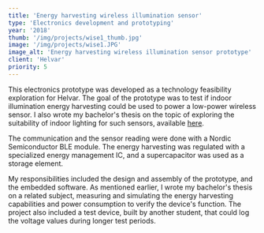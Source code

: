 ```yaml
---
title: 'Energy harvesting wireless illumination sensor'
type: 'Electronics development and prototyping'
year: '2018'
thumb: '/img/projects/wise1_thumb.jpg'
image: '/img/projects/wise1.JPG'
image_alt: 'Energy harvesting wireless illumination sensor prototype'
client: 'Helvar'
priority: 5
---
```


This electronics prototype was developed as a technology feasibility exploration for Helvar. The goal of the prototype was to test
if indoor illumination energy harvesting could be used to power a low-power wireless sensor. I also wrote my bachelor's thesis on
the topic of exploring the suitability of indoor lighting for such sensors, available
[here](/Indoor_energy_harvesting22122017.pdf).

The communication and the sensor reading were done with a Nordic Semiconductor BLE module. The energy harvesting was regulated
with a specialized energy management IC, and a supercapacitor was used as a storage element.

My responsibilities included the design and assembly of the prototype, and the embedded software. As mentioned earlier, I wrote my
bachelor's thesis on a related subject, measuring and simulating the energy harvesting capabilities and power consumption to
verify the device's function. The project also included a test device, built by another student, that could log the voltage values
during longer test periods.

